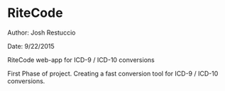 # RiteCode
Author: Josh Restuccio

Date: 9/22/2015

RiteCode web-app for ICD-9 / ICD-10 conversions

First Phase of project.  Creating a fast conversion tool for ICD-9 / ICD-10 conversions.
